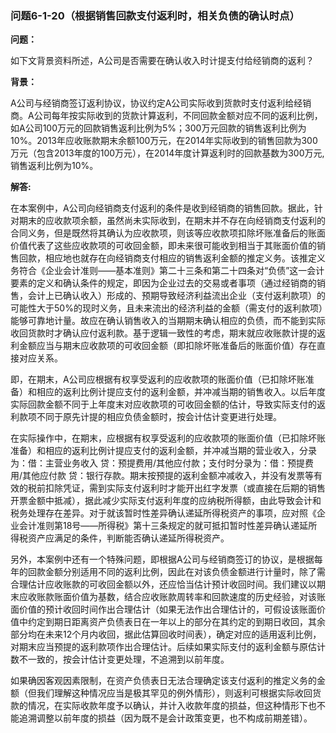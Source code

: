 ### 问题6-1-20（根据销售回款支付返利时，相关负债的确认时点）

**问题：**

如下文背景资料所述，A公司是否需要在确认收入时计提支付给经销商的返利？

**背景：**

A公司与经销商签订返利协议，协议约定A公司实际收到货款时支付返利给经销商。A公司每年按实际收到的货款计算返利，不同回款金额对应不同的返利比例，如A公司100万元的回款销售返利比例为5%；300万元回款的销售返利比例为10%。2013年应收账款期末余额100万元，在2014年实际收到的销售回款为300万元（包含2013年度的100万元），在2014年度计算返利时的回款基数为300万元,销售返利比例为10%。

**解答:**

在本案例中，A公司向经销商支付返利的条件是收到经销商的销售回款。据此，针对期末的应收款项余额，虽然尚未实际收到，在期末并不存在向经销商支付返利的合同义务，但是既然将其确认为应收款项，则该等应收款项扣除坏账准备后的账面价值代表了这些应收款项的可收回金额，即未来很可能收到相当于其账面价值的销售回款，相应地也就存在向经销商支付相应的销售返利金额的推定义务。该推定义务符合《企业会计准则——基本准则》第二十三条和第二十四条对“负债”这一会计要素的定义和确认条件的规定，即因为企业过去的交易或者事项（通过经销商的销售，会计上已确认收入）形成的、预期导致经济利益流出企业（支付返利款项）的可能性大于50%的现时义务，且未来流出的经济利益的金额（需支付的返利款项）能够可靠地计量。故应在确认销售收入的当期期末确认相应的负债，而不能到实际收回货款时才确认应付返利款。基于逻辑一致性的考虑，期末就应收账款计提的返利金额应当与期末应收款项的可收回金额（即扣除坏账准备后的账面价值）存在直接对应关系。

即，在期末，A公司应根据有权享受返利的应收款项的账面价值（已扣除坏账准备）和相应的返利比例计提应支付的返利金额，并冲减当期的销售收入。以后年度实际回款金额不同于上年度末对应收款项的可收回金额的估计，导致实际支付的返利款项不同于原先计提的相应负债金额时，按会计估计变更进行处理。

在实际操作中，在期末，应根据有权享受返利的应收款项的账面价值（已扣除坏账准备）和相应的返利比例计提应支付的返利金额，并冲减当期的营业收入，分录为：借：主营业务收入
贷：预提费用/其他应付款；支付时分录为：借：预提费用/其他应付款
贷：银行存款。期末按预提的返利金额冲减收入，并没有发票等有效的税前扣除凭证，需到实际支付返利时才能开出红字发票（或直接在后期的销售开票金额中抵减），据此减少实际支付返利年度的应纳税所得额，由此导致会计和税务处理存在差异。对于就该暂时性差异确认递延所得税资产的事项，应对照《企业会计准则第18号——所得税》第十三条规定的就可抵扣暂时性差异确认递延所得税资产应满足的条件，判断能否确认递延所得税资产。

另外，本案例中还有一个特殊问题，即根据A公司与经销商签订的协议，是根据每年的回款金额分别适用不同的返利比例，因此在对该负债金额进行计量时，除了需合理估计应收账款的可收回金额以外，还应恰当估计预计收回时间。我们建议以期末应收账款账面价值为基数，结合应收账款周转率和回款速度的历史经验，对该账面价值的预计收回时间作出合理估计（如果无法作出合理估计的，可假设该账面价值中约定到期日距离资产负债表日在一年以上的部分在其约定的到期日收回，其余部分均在未来12个月内收回，据此估算回收时间表），确定对应的适用返利比例，对期末应当预提的返利款项作出合理估计。后续如果实际支付的返利金额与原估计数不一致的，按会计估计变更处理，不追溯到以前年度。

如果确因客观因素限制，在资产负债表日无法合理确定该支付返利的推定义务的金额（但我们理解这种情况应当是极其罕见的例外情形），则返利可根据实际收回货款的情况，在实际收款年度予以确认，并计入收款年度的损益，但这种情形下也不能追溯调整以前年度的损益（因为既不是会计政策变更，也不构成前期差错）。